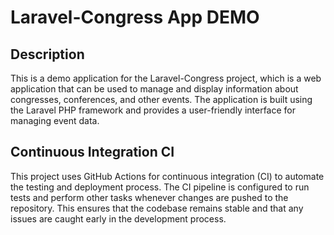 # Laravel-Congress App DEMO
## Description

This is a demo application for the Laravel-Congress project, which is a web application that can be used to manage and display information about congresses, conferences, and other events. The application is built using the Laravel PHP framework and provides a user-friendly interface for managing event data.

## Continuous Integration CI
This project uses GitHub Actions for continuous integration (CI) to automate the testing and deployment process. The CI pipeline is configured to run tests and perform other tasks whenever changes are pushed to the repository. This ensures that the codebase remains stable and that any issues are caught early in the development process.

